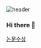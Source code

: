 ![header](https://capsule-render.vercel.app/api?type=waving)

### Hi there 👋

<a href="https://www.busan.com/view/busan/view.php?code=2022111117284604210">논문수상</a>
<!--
**seongho-98/seongho-98** is a ✨ _special_ ✨ repository because its `README.md` (this file) appears on your GitHub profile.

Here are some ideas to get you started:

- 🔭 I’m currently working on ...
- 🌱 I’m currently learning ...
- 👯 I’m looking to collaborate on ...
- 🤔 I’m looking for help with ...
- 💬 Ask me about ...
- 📫 How to reach me: ...
- 😄 Pronouns: ...
- ⚡ Fun fact: ...
-->
